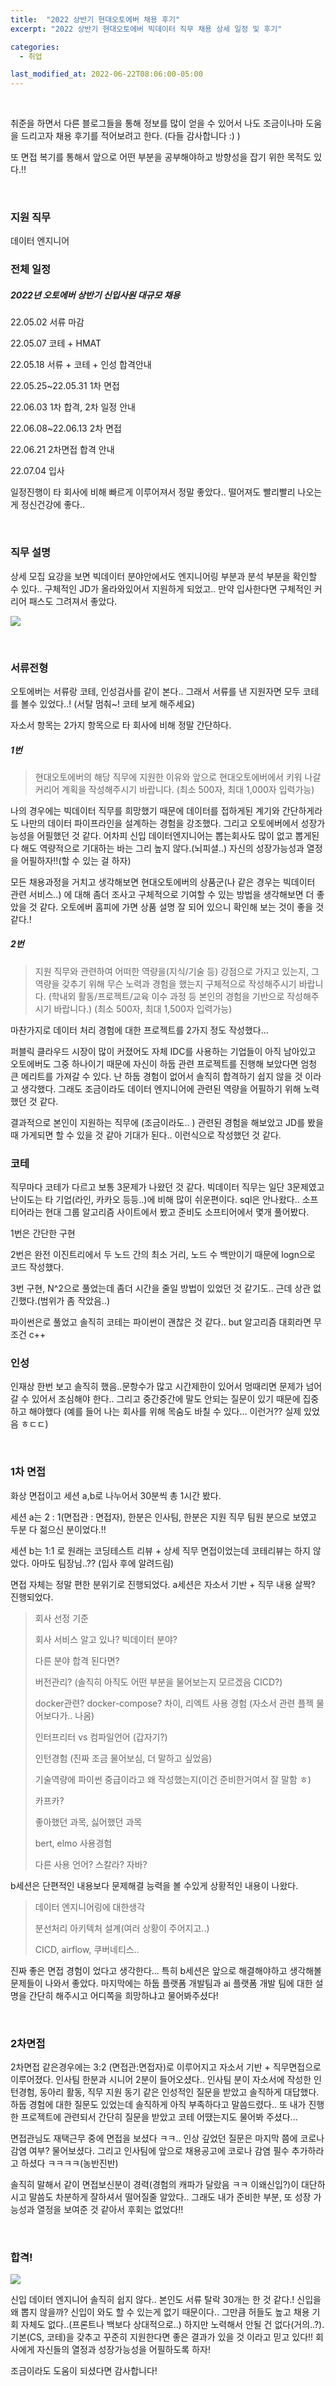 ```yaml
---
title:  "2022 상반기 현대오토에버 채용 후기"
excerpt: "2022 상반기 현대오토에버 빅데이터 직무 채용 상세 일정 및 후기"

categories:
  - 취업

last_modified_at: 2022-06-22T08:06:00-05:00
---
```


<br>

취준을 하면서 다른 블로그들을 통해 정보를 많이 얻을 수 있어서 나도 조금이나마 도움을 드리고자 채용 후기를 적어보려고 한다. (다들 감사합니다 :) )

또 면접 복기를 통해서 앞으로 어떤 부분을 공부해야하고 방향성을 잡기 위한 목적도 있다.!!

<br>

###  지원 직무
데이터 엔지니어
<br>

### 전체 일정

##### 2022년 오토에버 상반기 신입사원 대규모 채용

22.05.02 서류 마감

22.05.07 코테 + HMAT

22.05.18 서류 + 코테 + 인성 합격안내

22.05.25~22.05.31 1차 면접

22.06.03 1차 합격, 2차 일정 안내

22.06.08~22.06.13 2차 면접

22.06.21 2차면접 합격 안내

22.07.04 입사



일정진행이 타 회사에 비해 빠르게 이루어져서 정말 좋았다.. 떨어져도 빨리빨리 나오는 게 정신건강에 좋다..

<br>

### 직무 설명

상세 모집 요강을 보면 빅데이터 분야안에서도 엔지니어링 부분과 분석 부분을 확인할 수 있다.. 구체적인 JD가 올라와있어서 지원하게 되었고.. 만약 입사한다면 구체적인 커리어 패스도 그려져서 좋았다.

![](/images\auto\jd.png)

<br>

### 서류전형

오토에버는 서류랑 코테, 인성검사를 같이 본다.. 그래서 서류를 낸 지원자면 모두 코테를 볼수 있었다..! (서탈 멈춰~! 코테 보게 해주세요)

자소서 항목는 2가지 항목으로 타 회사에 비해 정말 간단하다. 

##### 1번

> 현대오토에버의 해당 직무에 지원한 이유와 앞으로 현대오토에버에서 키워 나갈 커리어 계획을 작성해주시기 바랍니다. (최소 500자, 최대 1,000자 입력가능)

나의 경우에는 빅데이터 직무를 희망했기 때문에 데이터를 접하게된 계기와 간단하게라도 나만의 데이터 파이프라인을 설계하는 경험을 강조했다. 그리고 오토에버에서 성장가능성을 어필했던 것 같다. 어차피 신입 데이터엔지니어는 뽑는회사도 많이 없고 뽑게된다 해도 역량적으로 기대하는 바는 그리 높지 않다.(뇌피셜..) 자신의 성장가능성과 열정을 어필하자!!(할 수 있는 걸 하자)

모든 채용과정을 거치고 생각해보면 현대오토에버의 상품군(나 같은 경우는 빅데이터 관련 서비스..) 에 대해 좀더 조사고 구체적으로 기여할 수 있는 방법을 생각해보면 더 좋았을 것 같다. 오토에버 홈피에 가면 상품 설명 잘 되어 있으니 확인해 보는 것이 좋을 것 같다.! 

##### 2번

> 지원 직무와 관련하여 어떠한 역량을(지식/기술 등) 강점으로 가지고 있는지, 그 역량을 갖추기 위해 무슨 노력과 경험을 했는지 구체적으로 작성해주시기 바랍니다. (학내외 활동/프로젝트/교육 이수 과정 등 본인의 경험을 기반으로 작성해주시기 바랍니다.) (최소 500자, 최대 1,500자 입력가능)

마찬가지로 데이터 처리 경험에 대한 프로젝트를 2가지 정도 작성했다... 

퍼블릭 클라우드 시장이 많이 커졌어도 자체 IDC를 사용하는 기업들이 아직 남아있고 오토에버도 그중 하나이기 때문에 자신이 하둡 관련 프로젝트를 진행해 보았다면 엄청 큰 메리트를 가져갈 수 있다. 난 하둡 경험이 없어서 솔직히 합격하기 쉽지 않을 것 이라고 생각했다. 그래도 조금이라도 데이터 엔지니어에 관련된 역량을 어필하기 위해 노력했던 것 같다. 

결과적으로 본인이 지원하는 직무에 (조금이라도.. ) 관련된 경험을 해보았고 JD를 봤을때 가게되면 할 수 있을 것 같아 기대가 된다.. 이런식으로 작성했던 것 같다.
<br>


### 코테

직무마다 코테가 다르고 보통 3문제가 나왔던 것 같다. 빅데이터 직무는 일단 3문제였고 난이도는 타 기업(라인, 카카오 등등..)에 비해 많이 쉬운편이다. sql은 안나왔다.. 소프티어라는 현대 그룹 알고리즘 사이트에서 봤고 준비도 소프티어에서 몇개 풀어봤다.

1번은 간단한 구현

2번은 완전 이진트리에서 두 노드 간의 최소 거리, 노드 수 백만이기 때문에 logn으로 코드 작성했다.

3번 구현, N^2으로 풀었는데 좀더 시간을 줄일 방법이 있었던 것 같기도.. 근데 상관 없긴했다.(범위가 좀 작았음..)

파이썬은로 풀었고 솔직히 코테는 파이썬이 괜찮은 것 같다.. but 알고리즘 대회라면 무조건 c++ 
<br>

### 인성

인재상 한번 보고 솔직히 했음..문항수가 많고 시간제한이 있어서 멍때리면 문제가 넘어갈 수 있어서 조심해야 한다.. 그리고 중간중간에 말도 안되는 질문이 있기 때문에 집중하고 해야했다 (예를 들어 나는 회사를 위해 목숨도 바칠 수 있다... 이런거?? 실제 있었음 ㅎㄷㄷ)

<br>

### 1차 면접

화상 면접이고 세션 a,b로 나누어서 30분씩 총 1시간 봤다. 

세션 a는 2 : 1(면접관 : 면접자), 한분은 인사팀, 한분은 지원 직무 팀원 분으로 보였고 두분 다 젊으신 분이었다.!!

세션 b는 1:1 로 원래는 코딩테스트 리뷰 + 상세 직무 면접이었는데 코테리뷰는 하지 않았다. 아마도 팀장님..?? (입사 후에 알려드림) 

면접 자체는 정말 편한 분위기로 진행되었다. a세션은 자소서 기반 + 직무 내용 살짝? 진행되었다. 

> 회사 선정 기준
>
> 회사 서비스 알고 있나? 빅데이터 분야?
>
> 다른 분야 합격 된다면?
>
> 버전관리? (솔직히 아직도 어떤 부분을 물어보는지 모르겠음 CICD?)
>
> docker관련? docker-compose? 차이, 리엑트 사용 경험 (자소서 관련 플젝 물어보다가.. 나옴)
>
> 인터프리터 vs 컴파일언어 (갑자기?)
>
> 인턴경험 (진짜 조금 물어보심, 더 말하고 싶었음)
>
> 기술역량에 파이썬 중급이라고 왜 작성했는지(이건 준비한거여서 잘 말함 ㅎ)
>
> 카프카?
>
> 좋아했던 과목, 싫어했던 과목
>
> bert, elmo 사용경험
>
> 다른 사용 언어? 스칼라? 자바?

b세션은 단편적인 내용보다 문제해결 능력을 볼 수있게 상황적인 내용이 나왔다.

> 데이터 엔지니어링에 대한생각
>
> 분선처리 아키텍처 설계(여러 상황이 주어지고..)
>
> CICD, airflow, 쿠버네티스..

진짜 좋은 면접 경험이 었다고 생각한다... 특히 b세션은 앞으로 해결해야하고 생각해볼 문제들이 나와서 좋았다. 마지막에는 하둡 플랫폼 개발팀과 ai 플랫폼 개발 팀에 대한 설명을 간단히 해주시고 어디쪽을 희망하냐고 물어봐주셨다!

<br>

### 2차면접

2차면접 같은경우에는 3:2 (면접관:면접자)로 이루어지고 자소서 기반 + 직무면접으로 이루어졌다. 인사팀 한분과 시니어 2분이 들어오셨다.. 인사팀 분이 자소서에 작성한 인턴경험, 동아리 활동, 직무 지원 동기 같은 인성적인 질문을 받았고 솔직하게 대답했다. 하둡 경험에 대한 질문도 있었는데 솔직하게 아직 부족하다고 말씀드렸다.. 또 내가 진행한 프로젝트에 관련되서 간단히 질문을 받았고 코테 어땠는지도 물어봐 주셨다...

면접관님도 재택근무 중에 면접을 보셨다 ㅋㅋ.. 인상 깊었던 질문은 마지막 쯤에 코로나 감염 여부? 물어보셨다. 그리고 인사팀에 앞으로 채용공고에 코로나 감염 필수 추가하라고 하셨다 ㅋㅋㅋㅋ(농반진반)

솔직히 말해서 같이 면접보신분이 경력(경험의 캐파가 달랐음 ㅋㅋ 이왜신입?)이 대단하시고 말씀도 차분하게 잘하셔서 떨어질줄 알았다.. 그래도 내가 준비한 부분, 또 성장 가능성과 열정을 보여준 것 같아서 후회는 없었다!!


<br>

### 합격!

![](/images/auto/결과.png)
<br>

신입 데이터 엔지니어 솔직히 쉽지 않다.. 본인도 서류 탈락 30개는 한 것 같다.! 신입을 왜 뽑지 않을까? 신입이 와도 할 수 있는게 없기 때문이다.. 그만큼 허들도 높고 채용 기회 자체도 없다..(프론트나 백보다 상대적으로..) 하지만 노력해서 안될 건 없다(거의..?). 기본(CS, 코테)을 갖추고 꾸준히 지원한다면 좋은 결과가 있을 것 이라고 믿고 있다!! 회사에게 자신들의 열정과 성장가능성을 어필하도록 하자!

조금이라도 도움이 되셨다면 감사합니다! 

